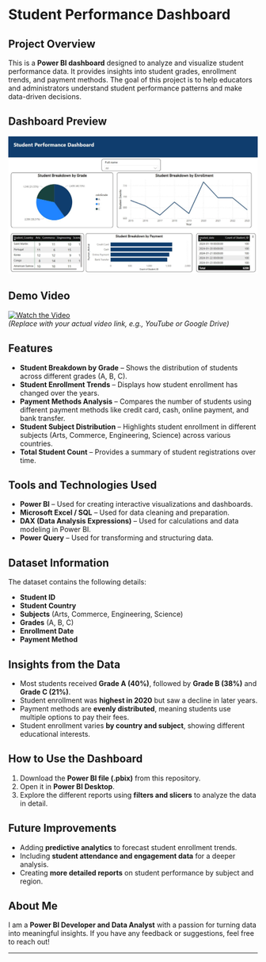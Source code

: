 # Student Performance Dashboard  

## Project Overview  
This is a **Power BI dashboard** designed to analyze and visualize student performance data. It provides insights into student grades, enrollment trends, and payment methods. The goal of this project is to help educators and administrators understand student performance patterns and make data-driven decisions.  

## Dashboard Preview  
![image alt](https://github.com/Sofiya-Banmala/Power-BI-Portfolio-Projects/blob/main/Images/studentdash.JPG)

## Demo Video  
[![Watch the Video](your-thumbnail-image-link)](your-video-link)  
*(Replace with your actual video link, e.g., YouTube or Google Drive)*  

## Features  
- **Student Breakdown by Grade** – Shows the distribution of students across different grades (A, B, C).  
- **Student Enrollment Trends** – Displays how student enrollment has changed over the years.  
- **Payment Methods Analysis** – Compares the number of students using different payment methods like credit card, cash, online payment, and bank transfer.  
- **Student Subject Distribution** – Highlights student enrollment in different subjects (Arts, Commerce, Engineering, Science) across various countries.  
- **Total Student Count** – Provides a summary of student registrations over time.  

## Tools and Technologies Used  
- **Power BI** – Used for creating interactive visualizations and dashboards.  
- **Microsoft Excel / SQL** – Used for data cleaning and preparation.  
- **DAX (Data Analysis Expressions)** – Used for calculations and data modeling in Power BI.  
- **Power Query** – Used for transforming and structuring data.  

## Dataset Information  
The dataset contains the following details:  
- **Student ID**  
- **Student Country**  
- **Subjects** (Arts, Commerce, Engineering, Science)  
- **Grades** (A, B, C)  
- **Enrollment Date**  
- **Payment Method**  

## Insights from the Data  
- Most students received **Grade A (40%)**, followed by **Grade B (38%)** and **Grade C (21%)**.  
- Student enrollment was **highest in 2020** but saw a decline in later years.  
- Payment methods are **evenly distributed**, meaning students use multiple options to pay their fees.  
- Student enrollment varies **by country and subject**, showing different educational interests.  

## How to Use the Dashboard  
1. Download the **Power BI file (.pbix)** from this repository.  
2. Open it in **Power BI Desktop**.  
3. Explore the different reports using **filters and slicers** to analyze the data in detail.  

## Future Improvements  
- Adding **predictive analytics** to forecast student enrollment trends.  
- Including **student attendance and engagement data** for a deeper analysis.  
- Creating **more detailed reports** on student performance by subject and region.  

## About Me  
I am a **Power BI Developer and Data Analyst** with a passion for turning data into meaningful insights. If you have any feedback or suggestions, feel free to reach out!  

---
